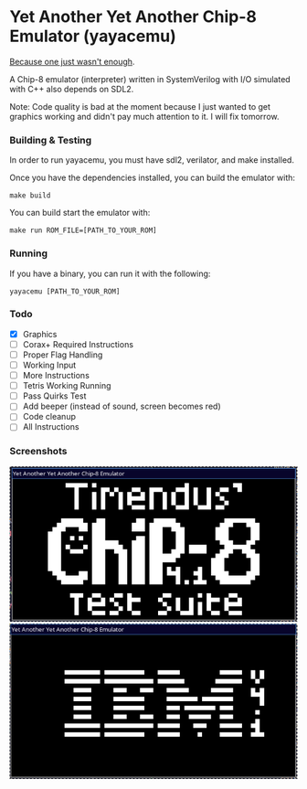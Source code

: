 # Yet Another Yet Another Chip-8 Emulator (yayacemu)

[Because one just wasn't enough](https://github.com/nickorlow/yacemu). 

A Chip-8 emulator (interpreter) written in SystemVerilog with I/O simulated with C++ also depends on SDL2.

Note: Code quality is bad at the moment because I just wanted to get graphics working and didn't pay much attention to it. I will fix tomorrow.

### Building & Testing 

In order to run yayacemu, you must have sdl2, verilator, and make installed.

Once you have the dependencies installed, you can build the emulator with:
```shell
make build
```

You can build start the emulator with:
```shell
make run ROM_FILE=[PATH_TO_YOUR_ROM]
```


### Running

If you have a binary, you can run it with the following:

```shell
yayacemu [PATH_TO_YOUR_ROM]
```

### Todo
- [x] Graphics
- [ ] Corax+ Required Instructions
- [ ] Proper Flag Handling 
- [ ] Working Input
- [ ] More Instructions
- [ ] Tetris Working Running
- [ ] Pass Quirks Test 
- [ ] Add beeper (instead of sound, screen becomes red)
- [ ] Code cleanup
- [ ] All Instructions

### Screenshots

![Chip 8 Logo Demo](https://github.com/nickorlow/yayacemu/blob/main/screenshots/chip8-logo.png?raw=true)
![IBM Logo Demo](https://github.com/nickorlow/yayacemu/blob/main/screenshots/ibm-logo.png?raw=true)
